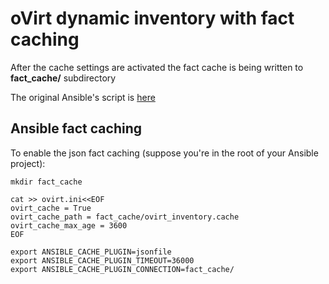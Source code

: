 # oVirt dynamic inventory with fact caching

After the cache settings are activated the fact cache is being written to **fact_cache/** subdirectory

The original Ansible's script is [here](https://github.com/ansible/ansible/blob/devel/contrib/inventory/ovirt4.py)

## Ansible fact caching

To enable the json fact caching (suppose you're in the root of your Ansible project):

```
mkdir fact_cache

cat >> ovirt.ini<<EOF
ovirt_cache = True
ovirt_cache_path = fact_cache/ovirt_inventory.cache
ovirt_cache_max_age = 3600
EOF

export ANSIBLE_CACHE_PLUGIN=jsonfile
export ANSIBLE_CACHE_PLUGIN_TIMEOUT=36000
export ANSIBLE_CACHE_PLUGIN_CONNECTION=fact_cache/
```

